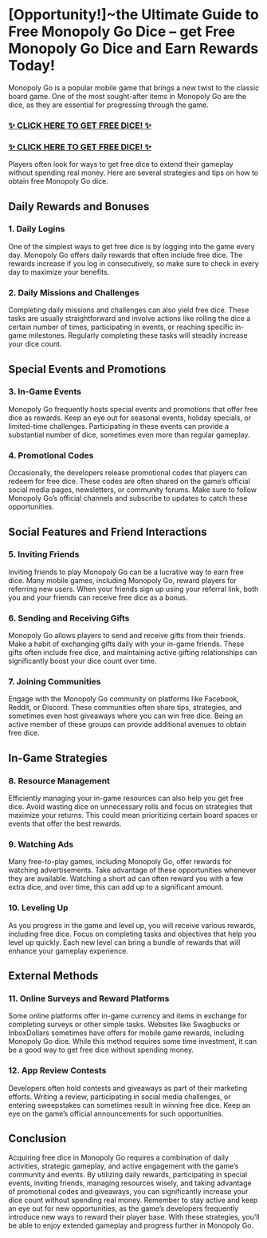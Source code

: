 # [Opportunity!]~the Ultimate Guide to Free Monopoly Go Dice – get Free Monopoly Go Dice and Earn Rewards Today!

Monopoly Go is a popular mobile game that brings a new twist to the classic board game. One of the most sought-after items in Monopoly Go are the dice, as they are essential for progressing through the game. 

### [✨ CLICK HERE TO GET FREE DICE! ✨](https://tinyurl.com/45kbycmn)
### [✨ CLICK HERE TO GET FREE DICE! ✨](https://tinyurl.com/45kbycmn)


Players often look for ways to get free dice to extend their gameplay without spending real money. Here are several strategies and tips on how to obtain free Monopoly Go dice.

## Daily Rewards and Bonuses

### 1. **Daily Logins**
One of the simplest ways to get free dice is by logging into the game every day. Monopoly Go offers daily rewards that often include free dice. The rewards increase if you log in consecutively, so make sure to check in every day to maximize your benefits.

### 2. **Daily Missions and Challenges**
Completing daily missions and challenges can also yield free dice. These tasks are usually straightforward and involve actions like rolling the dice a certain number of times, participating in events, or reaching specific in-game milestones. Regularly completing these tasks will steadily increase your dice count.

## Special Events and Promotions

### 3. **In-Game Events**
Monopoly Go frequently hosts special events and promotions that offer free dice as rewards. Keep an eye out for seasonal events, holiday specials, or limited-time challenges. Participating in these events can provide a substantial number of dice, sometimes even more than regular gameplay.

### 4. **Promotional Codes**
Occasionally, the developers release promotional codes that players can redeem for free dice. These codes are often shared on the game’s official social media pages, newsletters, or community forums. Make sure to follow Monopoly Go’s official channels and subscribe to updates to catch these opportunities.

## Social Features and Friend Interactions

### 5. **Inviting Friends**
Inviting friends to play Monopoly Go can be a lucrative way to earn free dice. Many mobile games, including Monopoly Go, reward players for referring new users. When your friends sign up using your referral link, both you and your friends can receive free dice as a bonus.

### 6. **Sending and Receiving Gifts**
Monopoly Go allows players to send and receive gifts from their friends. Make a habit of exchanging gifts daily with your in-game friends. These gifts often include free dice, and maintaining active gifting relationships can significantly boost your dice count over time.

### 7. **Joining Communities**
Engage with the Monopoly Go community on platforms like Facebook, Reddit, or Discord. These communities often share tips, strategies, and sometimes even host giveaways where you can win free dice. Being an active member of these groups can provide additional avenues to obtain free dice.

## In-Game Strategies

### 8. **Resource Management**
Efficiently managing your in-game resources can also help you get free dice. Avoid wasting dice on unnecessary rolls and focus on strategies that maximize your returns. This could mean prioritizing certain board spaces or events that offer the best rewards.

### 9. **Watching Ads**
Many free-to-play games, including Monopoly Go, offer rewards for watching advertisements. Take advantage of these opportunities whenever they are available. Watching a short ad can often reward you with a few extra dice, and over time, this can add up to a significant amount.

### 10. **Leveling Up**
As you progress in the game and level up, you will receive various rewards, including free dice. Focus on completing tasks and objectives that help you level up quickly. Each new level can bring a bundle of rewards that will enhance your gameplay experience.

## External Methods

### 11. **Online Surveys and Reward Platforms**
Some online platforms offer in-game currency and items in exchange for completing surveys or other simple tasks. Websites like Swagbucks or InboxDollars sometimes have offers for mobile game rewards, including Monopoly Go dice. While this method requires some time investment, it can be a good way to get free dice without spending money.

### 12. **App Review Contests**
Developers often hold contests and giveaways as part of their marketing efforts. Writing a review, participating in social media challenges, or entering sweepstakes can sometimes result in winning free dice. Keep an eye on the game’s official announcements for such opportunities.

## Conclusion

Acquiring free dice in Monopoly Go requires a combination of daily activities, strategic gameplay, and active engagement with the game’s community and events. By utilizing daily rewards, participating in special events, inviting friends, managing resources wisely, and taking advantage of promotional codes and giveaways, you can significantly increase your dice count without spending real money. Remember to stay active and keep an eye out for new opportunities, as the game’s developers frequently introduce new ways to reward their player base. With these strategies, you’ll be able to enjoy extended gameplay and progress further in Monopoly Go.
